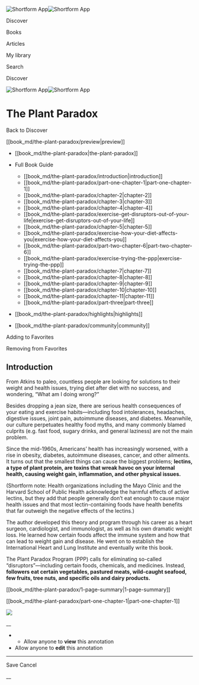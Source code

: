 ![Shortform App](/img/logo.36a2399e.svg)![Shortform App](/img/logo-dark.70c1b072.svg)

Discover

Books

Articles

My library

Search

Discover

![Shortform App](/img/logo.36a2399e.svg)![Shortform App](/img/logo-dark.70c1b072.svg)

# The Plant Paradox

Back to Discover

[[book_md/the-plant-paradox/preview|preview]]

  * [[book_md/the-plant-paradox|the-plant-paradox]]
  * Full Book Guide

    * [[book_md/the-plant-paradox/introduction|introduction]]
    * [[book_md/the-plant-paradox/part-one-chapter-1|part-one-chapter-1]]
    * [[book_md/the-plant-paradox/chapter-2|chapter-2]]
    * [[book_md/the-plant-paradox/chapter-3|chapter-3]]
    * [[book_md/the-plant-paradox/chapter-4|chapter-4]]
    * [[book_md/the-plant-paradox/exercise-get-disruptors-out-of-your-life|exercise-get-disruptors-out-of-your-life]]
    * [[book_md/the-plant-paradox/chapter-5|chapter-5]]
    * [[book_md/the-plant-paradox/exercise-how-your-diet-affects-you|exercise-how-your-diet-affects-you]]
    * [[book_md/the-plant-paradox/part-two-chapter-6|part-two-chapter-6]]
    * [[book_md/the-plant-paradox/exercise-trying-the-ppp|exercise-trying-the-ppp]]
    * [[book_md/the-plant-paradox/chapter-7|chapter-7]]
    * [[book_md/the-plant-paradox/chapter-8|chapter-8]]
    * [[book_md/the-plant-paradox/chapter-9|chapter-9]]
    * [[book_md/the-plant-paradox/chapter-10|chapter-10]]
    * [[book_md/the-plant-paradox/chapter-11|chapter-11]]
    * [[book_md/the-plant-paradox/part-three|part-three]]
  * [[book_md/the-plant-paradox/highlights|highlights]]
  * [[book_md/the-plant-paradox/community|community]]



Adding to Favorites 

Removing from Favorites 

## Introduction

From Atkins to paleo, countless people are looking for solutions to their weight and health issues, trying diet after diet with no success, and wondering, “What am I doing wrong?”

Besides dropping a jean size, there are serious health consequences of your eating and exercise habits—including food intolerances, headaches, digestive issues, joint pain, autoimmune diseases, and diabetes. Meanwhile, our culture perpetuates healthy food myths, and many commonly blamed culprits (e.g. fast food, sugary drinks, and general laziness) are not the main problem.

Since the mid-1960s, Americans’ health has increasingly worsened, with a rise in obesity, diabetes, autoimmune diseases, cancer, and other ailments. It turns out that the smallest things can cause the biggest problems; **lectins, a type of plant protein, are toxins that wreak havoc on your internal health, causing weight gain, inflammation, and other physical issues.**

(Shortform note: Health organizations including the Mayo Clinic and the Harvard School of Public Health acknowledge the harmful effects of active lectins, but they add that people generally don’t eat enough to cause major health issues and that most lectin-containing foods have health benefits that far outweigh the negative effects of the lectins.)

The author developed this theory and program through his career as a heart surgeon, cardiologist, and immunologist, as well as his own dramatic weight loss. He learned how certain foods affect the immune system and how that can lead to weight gain and disease. He went on to establish the International Heart and Lung Institute and eventually write this book.

The Plant Paradox Program (PPP) calls for eliminating so-called “disruptors”—including certain foods, chemicals, and medicines. Instead, **followers eat certain vegetables, pastured meats, wild-caught seafood, few fruits, tree nuts, and specific oils and dairy products.**

[[book_md/the-plant-paradox/1-page-summary|1-page-summary]]

[[book_md/the-plant-paradox/part-one-chapter-1|part-one-chapter-1]]

![](https://bat.bing.com/action/0?ti=56018282&Ver=2&mid=958e1ea5-0959-4e48-ae4b-b4ba19474581&sid=1711133063fa11eebdec89a8b8ae3bbc&vid=171147a063fa11eea7440fcfeb230d96&vids=0&msclkid=N&pi=0&lg=en-US&sw=800&sh=600&sc=24&nwd=1&tl=Shortform%20%7C%20Book&p=https%3A%2F%2Fwww.shortform.com%2Fapp%2Fbook%2Fthe-plant-paradox%2Fintroduction&r=&lt=380&evt=pageLoad&sv=1&rn=270148)

__

  *   * Allow anyone to **view** this annotation
  * Allow anyone to **edit** this annotation



* * *

Save Cancel

__



